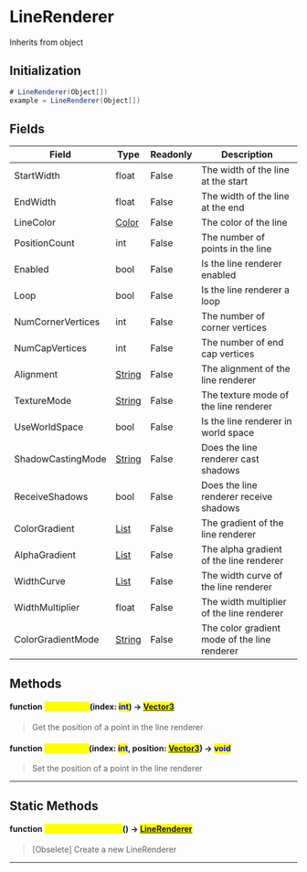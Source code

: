 # LineRenderer
Inherits from object
## Initialization
```csharp
# LineRenderer(Object[])
example = LineRenderer(Object[])
```
## Fields
|Field|Type|Readonly|Description|
|---|---|---|---|
|StartWidth|float|False|The width of the line at the start|
|EndWidth|float|False|The width of the line at the end|
|LineColor|[Color](../objects/Color.md)|False|The color of the line|
|PositionCount|int|False|The number of points in the line|
|Enabled|bool|False|Is the line renderer enabled|
|Loop|bool|False|Is the line renderer a loop|
|NumCornerVertices|int|False|The number of corner vertices|
|NumCapVertices|int|False|The number of end cap vertices|
|Alignment|[String](../static/String.md)|False|The alignment of the line renderer|
|TextureMode|[String](../static/String.md)|False|The texture mode of the line renderer|
|UseWorldSpace|bool|False|Is the line renderer in world space|
|ShadowCastingMode|[String](../static/String.md)|False|Does the line renderer cast shadows|
|ReceiveShadows|bool|False|Does the line renderer receive shadows|
|ColorGradient|[List](../objects/List.md)|False|The gradient of the line renderer|
|AlphaGradient|[List](../objects/List.md)|False|The alpha gradient of the line renderer|
|WidthCurve|[List](../objects/List.md)|False|The width curve of the line renderer|
|WidthMultiplier|float|False|The width multiplier of the line renderer|
|ColorGradientMode|[String](../static/String.md)|False|The color gradient mode of the line renderer|
## Methods
#### function <mark style="color:yellow;">GetPosition</mark>(index: <mark style="color:blue;">int</mark>) -> <mark style="color:blue;">[Vector3](../objects/Vector3.md)</mark>
> Get the position of a point in the line renderer

#### function <mark style="color:yellow;">SetPosition</mark>(index: <mark style="color:blue;">int</mark>, position: <mark style="color:blue;">[Vector3](../objects/Vector3.md)</mark>) -> <mark style="color:blue;">void</mark>
> Set the position of a point in the line renderer


---

## Static Methods
#### function <mark style="color:yellow;">CreateLineRenderer</mark>() -> <mark style="color:blue;">[LineRenderer](../objects/LineRenderer.md)</mark>
> [Obselete] Create a new LineRenderer


---

